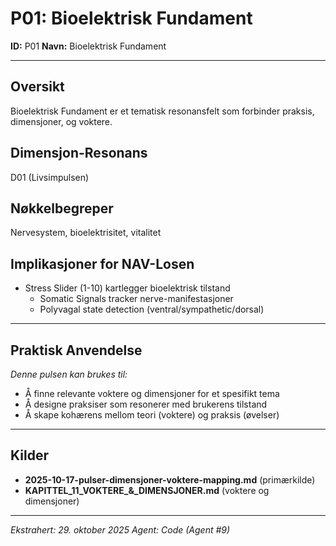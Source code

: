 # P01: Bioelektrisk Fundament

**ID:** P01
**Navn:** Bioelektrisk Fundament

---

## Oversikt

Bioelektrisk Fundament er et tematisk resonansfelt som forbinder praksis, dimensjoner, og voktere.

## Dimensjon-Resonans

D01 (Livsimpulsen)

## Nøkkelbegreper

Nervesystem, bioelektrisitet, vitalitet

## Implikasjoner for NAV-Losen

- Stress Slider (1-10) kartlegger bioelektrisk tilstand
  - Somatic Signals tracker nerve-manifestasjoner
  - Polyvagal state detection (ventral/sympathetic/dorsal)

---

## Praktisk Anvendelse

*Denne pulsen kan brukes til:*
- Å finne relevante voktere og dimensjoner for et spesifikt tema
- Å designe praksiser som resonerer med brukerens tilstand
- Å skape kohærens mellom teori (voktere) og praksis (øvelser)

---

## Kilder

- **2025-10-17-pulser-dimensjoner-voktere-mapping.md** (primærkilde)
- **KAPITTEL_11_VOKTERE_&_DIMENSJONER.md** (voktere og dimensjoner)

---

*Ekstrahert: 29. oktober 2025*
*Agent: Code (Agent #9)*
